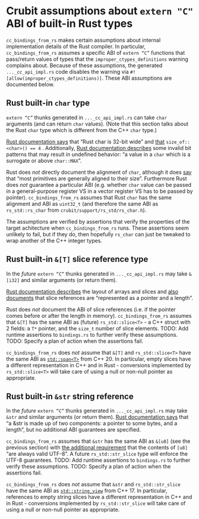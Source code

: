 # Crubit assumptions about `extern "C"` ABI of built-in Rust types

`cc_bindings_from_rs` makes certain assumptions about internal implementation
details of the Rust compiler. In particular, `cc_bindings_from_rs` assumes a
specific ABI of `extern “C”` functions that pass/return values of types that the
`improper_ctypes_definitions` warning complains about. Because of these
assumptions, the generated `..._cc_api_impl.rs` code disables the warning via
`#![allow(improper_ctypes_definitions)]`. These ABI assumptions are documented
below.

## Rust built-in `char` type

`extern “C”` thunks generated in `..._cc_api_impl.rs` can take `char` arguments
(and can return `char` values). (Note that this section talks about the Rust
`char` type which is different from the C++ `char` type.)

[Rust documentation says](https://rust-lang.github.io/unsafe-code-guidelines/layout/scalars.html#char)
that “Rust char is 32-bit wide” and
[that](https://doc.rust-lang.org/reference/type-layout.html)
`size_of::<char>() == 4` . Additionally,
[Rust documentation describes](https://doc.rust-lang.org/reference/behavior-considered-undefined.html)
some invalid bit patterns that may result in undefined behavior: “a value in a
`char` which is a surrogate or above `char::MAX`”.

Rust does *not* directly document the alignment of `char`, although it does
[say](https://doc.rust-lang.org/reference/type-layout.html) that “most
primitives are generally aligned to their size”. Furthermore Rust does *not*
guarantee a particular ABI (e.g. whether `char` value can be passed in a
general-purpose register VS in a vector register VS has to be passed by
pointer). `cc_bindings_from_rs` assumes that Rust `char` has the same alignment
and ABI as `uint32_t` (and therefore the same ABI as `rs_std::rs_char` from
`crubit/support/rs_std/rs_char.h`).

The assumptions are verified by assertions that verify the properties of the
target achitecture when `cc_bindings_from_rs` runs. These assertions seem
unlikely to fail, but if they do, then hopefully `rs_char` can just be tweaked
to wrap another of the C++ integer types.

## Rust built-in `&[T]` slice reference type

In the *future* `extern “C”` thunks generated in `..._cc_api_impl.rs` may take
`&[i32]` and similar arguments (or return them).

[Rust documentation describes](https://rust-lang.github.io/unsafe-code-guidelines/layout/arrays-and-slices.html)
the layout of arrays and slices and
[also documents](https://doc.rust-lang.org/std/primitive.slice.html) that slice
references are “represented as a pointer and a length”.

Rust does *not* document the ABI of slice references (i.e. if the pointer comes
before or after the length in memory). `cc_bindings_from_rs` assumes that `&[T]`
has the same ABI as (future) `rs_std::slice<T>` - a C++ struct with 2 fields: a
`T*` pointer, and the `size_t` number of slice elements. TODO: Add runtime
assertions to `bindings.rs` to further verify these assumptions. TODO: Specify a
plan of action when the assertions fail.

`cc_bindings_from_rs` does *not* assume that `&[T]` and `rs_std::slice<T>` have
the same ABI as
[`std::span<T>`](https://en.cppreference.com/w/cpp/container/span) from C++ 20.
In particular, empty slices have a different representation in C++ and in Rust -
conversions implemented by `rs_std::slice<T>` will take care of using a null or
non-null pointer as appropriate.

## Rust built-in `&str` string reference

In the *future* `extern “C”` thunks generated in `..._cc_api_impl.rs` may take
`&str` and similar arguments (or return them).
[Rust documentation says](https://doc.rust-lang.org/std/primitive.str.html) that
“a &str is made up of two components: a pointer to some bytes, and a length”,
but no additional ABI guarantees are specified.

`cc_bindings_from_rs` assumes that `&str` has the same ABI as `&[u8]` (see the
previous section) with
[the additional requirement](https://doc.rust-lang.org/std/primitive.str.html)
that the contents of `[u8]` “are always valid UTF-8”. A future
`rs_std::str_slice` type will enforce the UTF-8 guarantees. TODO: Add runtime
assertions to `bindings.rs` to further verify these assumptions. TODO: Specify a
plan of action when the assertions fail.

`cc_bindings_from_rs` does *not* assume that `&str` and `rs_std::str_slice` have
the same ABI as
[`std::string_view`](https://en.cppreference.com/w/cpp/string/basic_string_view)
from C++ 17. In particular, references to empty string slices have a different
representation in C++ and in Rust - conversions implemented by
`rs_std::str_slice` will take care of using a null or non-null pointer as
appropriate.
